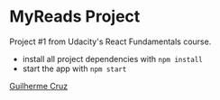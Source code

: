 # MyReads Project

Project #1 from Udacity's React Fundamentals course. 

* install all project dependencies with `npm install`
* start the app with `npm start`

[Guilherme Cruz](guilhermecruz@gmail.com)
